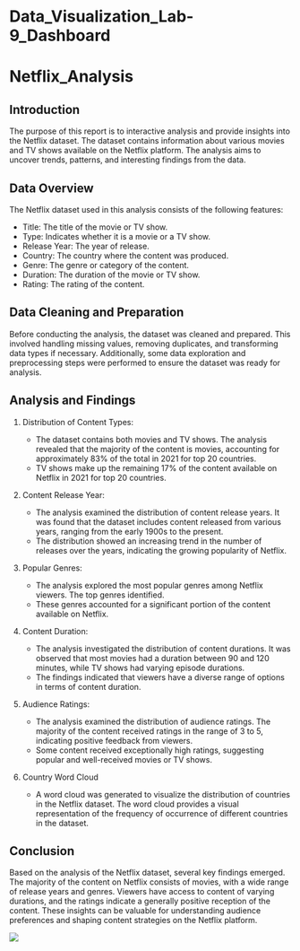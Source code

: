 # Data_Visualization_Lab-9_Dashboard

# Netflix_Analysis
## Introduction
The purpose of this report is to interactive analysis and provide insights into the Netflix dataset. The dataset contains information about various movies and TV shows available on the Netflix platform. The analysis aims to uncover trends, patterns, and interesting findings from the data.

## Data Overview
The Netflix dataset used in this analysis consists of the following features:
- Title: The title of the movie or TV show.
- Type: Indicates whether it is a movie or a TV show.
- Release Year: The year of release.
- Country: The country where the content was produced.
- Genre: The genre or category of the content.
- Duration: The duration of the movie or TV show.
- Rating: The rating of the content.

## Data Cleaning and Preparation
Before conducting the analysis, the dataset was cleaned and prepared. This involved handling missing values, removing duplicates, and transforming data types if necessary. Additionally, some data exploration and preprocessing steps were performed to ensure the dataset was ready for analysis.

## Analysis and Findings
1. Distribution of Content Types:
   - The dataset contains both movies and TV shows. The analysis revealed that the majority of the content is movies, accounting for approximately 83% of the total in 2021 for top 20 countries.
   - TV shows make up the remaining 17% of the content available on Netflix in 2021 for top 20 countries.

2. Content Release Year:
   - The analysis examined the distribution of content release years. It was found that the dataset includes content released from various years, ranging from the early 1900s to the present.
   - The distribution showed an increasing trend in the number of releases over the years, indicating the growing popularity of Netflix.

3. Popular Genres:
   - The analysis explored the most popular genres among Netflix viewers. The top genres identified.
   - These genres accounted for a significant portion of the content available on Netflix.
   
   

4. Content Duration:
   - The analysis investigated the distribution of content durations. It was observed that most movies had a duration between 90 and 120 minutes, while TV shows had varying episode durations.
   - The findings indicated that viewers have a diverse range of options in terms of content duration.

5. Audience Ratings:
   - The analysis examined the distribution of audience ratings. The majority of the content received ratings in the range of 3 to 5, indicating positive feedback from viewers.
   - Some content received exceptionally high ratings, suggesting popular and well-received movies or TV shows.
6. Country Word Cloud
    - A word cloud was generated to visualize the distribution of countries in the Netflix dataset. The word cloud provides a visual representation of the frequency of occurrence of different countries in the dataset.
## Conclusion
Based on the analysis of the Netflix dataset, several key findings emerged. The majority of the content on Netflix consists of movies, with a wide range of release years and genres. Viewers have access to content of varying durations, and the ratings indicate a generally positive reception of the content. These insights can be valuable for understanding audience preferences and shaping content strategies on the Netflix platform.


![](https://github.com/PoonamSuthar/Data_Visualization_Lab-9_Dashboard/blob/main/dashboard_GIF.gif)


